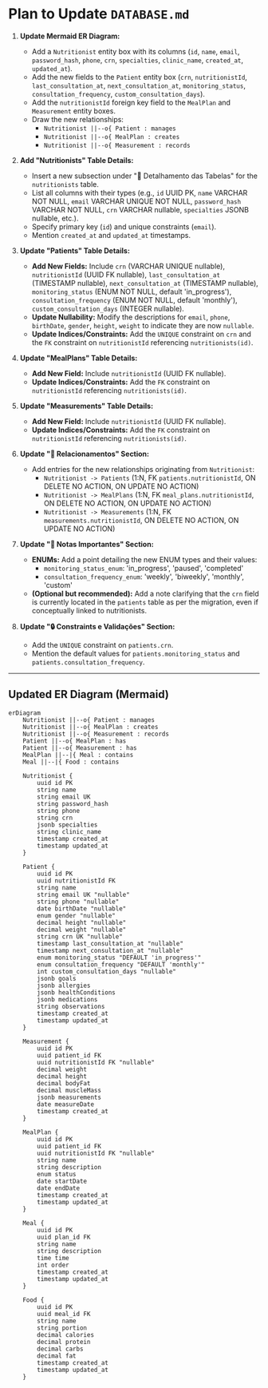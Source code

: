 # Plan to Update `DATABASE.md`

1.  **Update Mermaid ER Diagram:**

    - Add a `Nutritionist` entity box with its columns (`id`, `name`, `email`, `password_hash`, `phone`, `crn`, `specialties`, `clinic_name`, `created_at`, `updated_at`).
    - Add the new fields to the `Patient` entity box (`crn`, `nutritionistId`, `last_consultation_at`, `next_consultation_at`, `monitoring_status`, `consultation_frequency`, `custom_consultation_days`).
    - Add the `nutritionistId` foreign key field to the `MealPlan` and `Measurement` entity boxes.
    - Draw the new relationships:
      - `Nutritionist ||--o{ Patient : manages`
      - `Nutritionist ||--o{ MealPlan : creates`
      - `Nutritionist ||--o{ Measurement : records`

2.  **Add "Nutritionists" Table Details:**

    - Insert a new subsection under "📝 Detalhamento das Tabelas" for the `nutritionists` table.
    - List all columns with their types (e.g., `id` UUID PK, `name` VARCHAR NOT NULL, `email` VARCHAR UNIQUE NOT NULL, `password_hash` VARCHAR NOT NULL, `crn` VARCHAR nullable, `specialties` JSONB nullable, etc.).
    - Specify primary key (`id`) and unique constraints (`email`).
    - Mention `created_at` and `updated_at` timestamps.

3.  **Update "Patients" Table Details:**

    - **Add New Fields:** Include `crn` (VARCHAR UNIQUE nullable), `nutritionistId` (UUID FK nullable), `last_consultation_at` (TIMESTAMP nullable), `next_consultation_at` (TIMESTAMP nullable), `monitoring_status` (ENUM NOT NULL, default 'in_progress'), `consultation_frequency` (ENUM NOT NULL, default 'monthly'), `custom_consultation_days` (INTEGER nullable).
    - **Update Nullability:** Modify the descriptions for `email`, `phone`, `birthDate`, `gender`, `height`, `weight` to indicate they are now `nullable`.
    - **Update Indices/Constraints:** Add the `UNIQUE` constraint on `crn` and the `FK` constraint on `nutritionistId` referencing `nutritionists(id)`.

4.  **Update "MealPlans" Table Details:**

    - **Add New Field:** Include `nutritionistId` (UUID FK nullable).
    - **Update Indices/Constraints:** Add the `FK` constraint on `nutritionistId` referencing `nutritionists(id)`.

5.  **Update "Measurements" Table Details:**

    - **Add New Field:** Include `nutritionistId` (UUID FK nullable).
    - **Update Indices/Constraints:** Add the `FK` constraint on `nutritionistId` referencing `nutritionists(id)`.

6.  **Update "🔄 Relacionamentos" Section:**

    - Add entries for the new relationships originating from `Nutritionist`:
      - `Nutritionist -> Patients` (1:N, FK `patients.nutritionistId`, ON DELETE NO ACTION, ON UPDATE NO ACTION)
      - `Nutritionist -> MealPlans` (1:N, FK `meal_plans.nutritionistId`, ON DELETE NO ACTION, ON UPDATE NO ACTION)
      - `Nutritionist -> Measurements` (1:N, FK `measurements.nutritionistId`, ON DELETE NO ACTION, ON UPDATE NO ACTION)

7.  **Update "📌 Notas Importantes" Section:**

    - **ENUMs:** Add a point detailing the new ENUM types and their values:
      - `monitoring_status_enum`: 'in_progress', 'paused', 'completed'
      - `consultation_frequency_enum`: 'weekly', 'biweekly', 'monthly', 'custom'
    - **(Optional but recommended):** Add a note clarifying that the `crn` field is currently located in the `patients` table as per the migration, even if conceptually linked to nutritionists.

8.  **Update "🔒 Constraints e Validações" Section:**
    - Add the `UNIQUE` constraint on `patients.crn`.
    - Mention the default values for `patients.monitoring_status` and `patients.consultation_frequency`.

---

## Updated ER Diagram (Mermaid)

```mermaid
erDiagram
    Nutritionist ||--o{ Patient : manages
    Nutritionist ||--o{ MealPlan : creates
    Nutritionist ||--o{ Measurement : records
    Patient ||--o{ MealPlan : has
    Patient ||--o{ Measurement : has
    MealPlan ||--|{ Meal : contains
    Meal ||--|{ Food : contains

    Nutritionist {
        uuid id PK
        string name
        string email UK
        string password_hash
        string phone
        string crn
        jsonb specialties
        string clinic_name
        timestamp created_at
        timestamp updated_at
    }

    Patient {
        uuid id PK
        uuid nutritionistId FK
        string name
        string email UK "nullable"
        string phone "nullable"
        date birthDate "nullable"
        enum gender "nullable"
        decimal height "nullable"
        decimal weight "nullable"
        string crn UK "nullable"
        timestamp last_consultation_at "nullable"
        timestamp next_consultation_at "nullable"
        enum monitoring_status "DEFAULT 'in_progress'"
        enum consultation_frequency "DEFAULT 'monthly'"
        int custom_consultation_days "nullable"
        jsonb goals
        jsonb allergies
        jsonb healthConditions
        jsonb medications
        string observations
        timestamp created_at
        timestamp updated_at
    }

    Measurement {
        uuid id PK
        uuid patient_id FK
        uuid nutritionistId FK "nullable"
        decimal weight
        decimal height
        decimal bodyFat
        decimal muscleMass
        jsonb measurements
        date measureDate
        timestamp created_at
    }

    MealPlan {
        uuid id PK
        uuid patient_id FK
        uuid nutritionistId FK "nullable"
        string name
        string description
        enum status
        date startDate
        date endDate
        timestamp created_at
        timestamp updated_at
    }

    Meal {
        uuid id PK
        uuid plan_id FK
        string name
        string description
        time time
        int order
        timestamp created_at
        timestamp updated_at
    }

    Food {
        uuid id PK
        uuid meal_id FK
        string name
        string portion
        decimal calories
        decimal protein
        decimal carbs
        decimal fat
        timestamp created_at
        timestamp updated_at
    }
```
